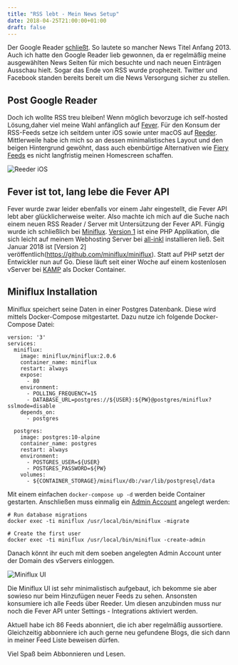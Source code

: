 ```yaml
---
title: "RSS lebt - Mein News Setup"
date: 2018-04-25T21:00:00+01:00
draft: false
---
```


Der Google Reader [schließt](https://www.theverge.com/2013/3/13/4101144/google-shuts-down-reader-rss-aggregation-service). So lautete so mancher News Titel Anfang 2013. Auch ich hatte den Google Reader lieb gewonnen, da er regelmäßig meine ausgewählten News Seiten für mich besuchte und nach neuen Einträgen Ausschau hielt. Sogar das Ende von RSS wurde prophezeit. Twitter und Facebook standen bereits bereit um die News Versorgung sicher zu stellen. 

## Post Google Reader

Doch ich wollte RSS treu bleiben! Wenn möglich bevorzuge ich self-hosted Lösung,daher viel meine Wahl anfänglich auf [Fever](https://feedafever.com). Für den Konsum der RSS-Feeds setze ich seitdem unter iOS sowie unter macOS auf [Reeder](http://reederapp.com). Mittlerweile habe ich mich so an dessen minimalistisches Layout und den beigen Hintergrund gewöhnt, dass auch ebenbürtige Alternativen wie [Fiery Feeds](http://cocoacake.net/apps/fiery/) es nicht langfristig meinen Homescreen schaffen.

![Reeder iOS](/img/reeder_ios.png)

## Fever ist tot, lang lebe die Fever API

Fever wurde zwar leider ebenfalls vor einem Jahr eingestellt, die Fever API lebt aber glücklicherweise weiter. Also machte ich mich auf die Suche nach einem neuen RSS Reader / Server mit Untersützung der Fever API. Füngig wurde ich schließlich bei [Miniflux](https://miniflux.net). [Version 1](https://github.com/miniflux/miniflux-legacy) ist eine PHP Applikation, die sich leicht auf meinem Webhosting Server bei [all-inkl](https://all-inkl.com) installieren ließ. Seit Januar 2018 ist [Version 2] veröffentlich(https://github.com/miniflux/miniflux). Statt auf PHP setzt der Entwickler nun auf Go. Diese läuft seit einer Woche auf einem kostenlosen vServer bei [KAMP](https://dhp-testaccount.kamp.de) als Docker Container. 

## Miniflux Installation

Miniflux speichert seine Daten in einer Postgres Datenbank. Diese wird mittels Docker-Compose mitgestartet. Dazu nutze ich folgende Docker-Compose Datei:
```
version: '3'
services:
  miniflux:
    image: miniflux/miniflux:2.0.6
    container_name: miniflux
    restart: always
    expose:
      - 80
    environment:
      - POLLING_FREQUENCY=15
      - DATABASE_URL=postgres://${USER}:${PW}@postgres/miniflux?sslmode=disable
    depends_on: 
      - postgres

  postgres:                                                                    
    image: postgres:10-alpine
    container_name: postgres
    restart: always
    environment:
      - POSTGRES_USER=${USER}
      - POSTGRES_PASSWORD=${PW}
    volumes:
      - ${CONTAINER_STORAGE}/miniflux/db:/var/lib/postgresql/data
```

Mit einem einfachen `docker-compose up -d` werden beide Container gestarten. Anschließen muss einmalig ein [Admin Account](https://docs.miniflux.net/en/latest/installation.html) angelegt werden:

```
# Run database migrations
docker exec -ti miniflux /usr/local/bin/miniflux -migrate

# Create the first user
docker exec -ti miniflux /usr/local/bin/miniflux -create-admin
```

Danach könnt ihr euch mit dem soeben angelegten Admin Account unter der Domain des vServers einloggen.

![Miniflux UI](/img/miniflux.png)

Die Miniflux UI ist sehr minimalistisch aufgebaut, ich bekomme sie aber sowieso nur beim Hinzufügen neuer Feeds zu sehen. Ansonsten konsumiere ich alle Feeds über Reeder. Um diesen anzubinden muss nur noch die Fever API unter Settings - Integrations aktiviert werden. 

Aktuell habe ich 86 Feeds abonniert, die ich aber regelmäßig aussortiere. Gleichzeitig abbonniere ich auch gerne neu gefundene Blogs, die sich dann in meiner Feed Liste beweisen dürfen. 

Viel Spaß beim Abbonnieren und Lesen. 